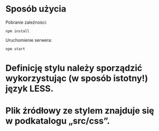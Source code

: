 # Sposób użycia

Pobranie zależności:

    npm install

Uruchomienie serwera:

    npm start

# Definicję stylu należy sporządzić wykorzystując (w sposób istotny!) język LESS.
# Plik źródłowy ze stylem znajduje się w podkatalogu „src/css”.
